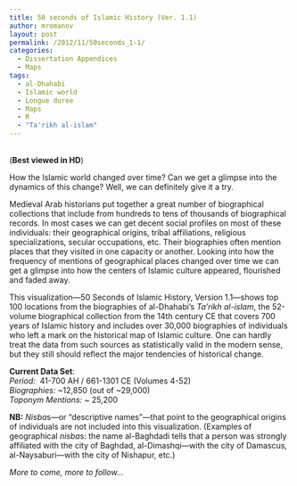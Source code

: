 ```yaml
---
title: 50 seconds of Islamic History (Ver. 1.1)
author: mromanov
layout: post
permalink: /2012/11/50seconds_1-1/
categories:
  - Dissertation Appendices
  - Maps
tags:
  - al-Dhahabi
  - Islamic world
  - Longue duree
  - Maps
  - R
  - "Ta'rikh al-islam"
---
```

<span class='embed-youtube' style='text-align:center; display: block;'></span>  
(**Best viewed in HD**)

How the Islamic world changed over time? Can we get a glimpse into the dynamics of this change? Well, we can definitely give it a try.

Medieval Arab historians put together a great number of biographical collections that include from hundreds to tens of thousands of biographical records. In most cases we can get decent social profiles on most of these individuals: their geographical origins, tribal affiliations, religious specializations, secular occupations, etc. Their biographies often mention places that they visited in one capacity or another. Looking into how the frequency of mentions of geographical places changed over time we can get a glimpse into how the centers of Islamic culture appeared, flourished and faded away.

This visualization—50 Seconds of Islamic History, Version 1.1—shows top 100 locations from the biographies of al-Dhahabi&#8217;s *Ta’rikh al-islam*, the 52-volume biographical collection from the 14th century CE that covers 700 years of Islamic history and includes over 30,000 biographies of individuals who left a mark on the historical map of Islamic culture. One can hardly treat the data from such sources as statistically valid in the modern sense, but they still should reflect the major tendencies of historical change.

**Current Data Set**:  
*Period:*  41-700 AH / 661-1301 CE (Volumes 4-52)  
*Biographies:* ~12,850 (out of ~29,000)  
*Toponym Mentions:* ~ 25,200

**NB:** *Nisba*s—or “descriptive names”—that point to the geographical origins of individuals are not included into this visualization. (Examples of geographical *nisba*s: the name al-Baghdadi tells that a person was strongly affiliated with the city of Baghdad, al-Dimashqi—with the city of Damascus, al-Naysaburi—with the city of Nishapur, etc.)

*More to come, more to follow&#8230;*